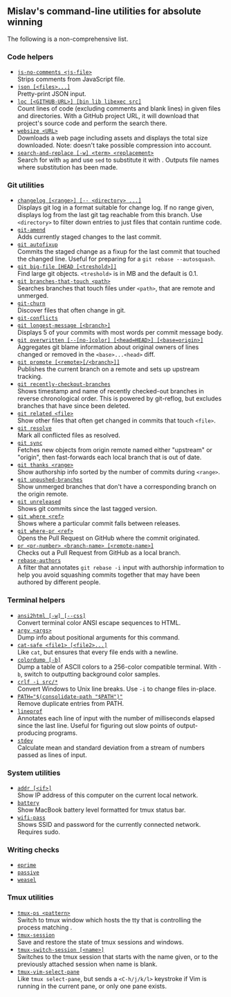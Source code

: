 ## Mislav's command-line utilities for absolute winning

The following is a non-comprehensive list.

### Code helpers

* [`js-no-comments <js-file>`](./js-no-comments)  
  Strips comments from JavaScript file.
* [`json [<files>...]`](./json)  
  Pretty-print JSON input.
* [`loc [<GITHUB-URL>] [bin lib libexec src]`](./loc)  
  Count lines of code (excluding comments and blank lines) in given files and
  directories. With a GitHub project URL, it will download that project's
  source code and perform the search there.
* [`websize <URL>`](./websize)  
  Downloads a web page including assets and displays the total size downloaded.
  Note: doesn't take possible compression into account.
* [`search-and-replace [-w] <term> <replacement>`](./search-and-replace)  
  Search for <term> with `ag` and use `sed` to substitute it with <replacement>.
  Outputs file names where substitution has been made.

### Git utilities

* [`changelog [<range>] [-- <directory> ...]`](./changelog)  
  Displays git log in a format suitable for change log. If no range given,
  displays log from the last git tag reachable from this branch. Use
  `<directory>` to filter down entries to just files that contain runtime code.
* [`git-amend`](./git-amend)  
  Adds currently staged changes to the last commit.
* [`git autofixup`](./git-autofixup)  
  Commits the staged change as a fixup for the last commit that touched the
  changed line. Useful for preparing for a `git rebase --autosquash`.
* [`git big-file [HEAD [<treshold>]]`](./git-big-file)  
  Find large git objects. `<treshold>` is in MB and the default is 0.1.
* [`git branches-that-touch <path>`](./git-branches-that-touch)  
  Searches branches that touch files under `<path>`, that are remote and unmerged.
* [`git-churn`](./git-churn)  
  Discover files that often change in git.
* [`git-conflicts`](./git-conflicts)  
* [`git longest-message [<branch>]`](./git-longest-message)  
  Displays 5 of your commits with most words per commit message body.
* [`git overwritten [--[no-]color] [<head=HEAD>] [<base=origin>]`](./git-overwritten)  
  Aggregates git blame information about original owners of lines changed or
  removed in the `<base>...<head>` diff.
* [`git promote [<remote>[/<branch>]]`](./git-promote)  
  Publishes the current branch on a remote and sets up upstream tracking.
* [`git recently-checkout-branches`](./git-recently-checkout-branches)  
  Shows timestamp and name of recently checked-out branches in reverse
  chronological order. This is powered by git-reflog, but excludes branches
  that have since been deleted.
* [`git related <file>`](./git-related)  
  Show other files that often get changed in commits that touch `<file>`.
* [`git resolve`](./git-resolve)  
  Mark all conflicted files as resolved.
* [`git sync`](./git-sync)  
  Fetches new objects from origin remote named either "upstream" or "origin",
  then fast-forwards each local branch that is out of date.
* [`git thanks <range>`](./git-thanks)  
  Show authorship info sorted by the number of commits during `<range>`.
* [`git unpushed-branches`](./git-unpushed-branches)  
  Show unmerged branches that don't have a corresponding branch on the origin remote.
* [`git unreleased`](./git-unreleased)  
  Shows git commits since the last tagged version.
* [`git where <ref>`](./git-where)  
  Shows where a particular commit falls between releases.
* [`git where-pr <ref>`](./git-where-pr)  
  Opens the Pull Request on GitHub where the commit originated.
* [`pr <pr-number> <branch-name> [<remote-name>]`](./pr)  
  Checks out a Pull Request from GitHub as a local branch.
* [`rebase-authors`](./rebase-authors)  
  A filter that annotates `git rebase -i` input with authorship information to
  help you avoid squashing commits together that may have been authored by
  different people.

### Terminal helpers

* [`ansi2html [-w] [--css]`](./ansi2html)  
  Convert terminal color ANSI escape sequences to HTML.
* [`argv <args>`](./argv)  
  Dump info about positional arguments for this command.
* [`cat-safe <file1> [<file2>...]`](./cat-safe)  
  Like `cat`, but ensures that every file ends with a newline.
* [`colordump [-b]`](./colordump)  
  Dump a table of ASCII colors to a 256-color compatible terminal.
  With `-b`, switch to outputting background color samples.
* [`crlf -i src/*`](./crlf)  
  Convert Windows to Unix line breaks. Use `-i` to change files in-place.
* [`PATH="$(consolidate-path "$PATH")"`](./consolidate-path)  
  Remove duplicate entries from PATH.
* [`lineprof`](./lineprof)  
  Annotates each line of input with the number of milliseconds elapsed since
  the last line. Useful for figuring out slow points of output-producing programs.
* [`stdev`](./stdev)  
  Calculate mean and standard deviation from a stream of numbers passed as lines of input.

### System utilities

* [`addr [<if>]`](./addr)  
  Show IP address of this computer on the current local network.
* [`battery`](./battery)  
  Show MacBook battery level formatted for tmux status bar.
* [`wifi-pass`](./wifi-pass)  
  Shows SSID and password for the currently connected network. Requires sudo.

### Writing checks

* [`eprime`](./eprime)  
* [`passive`](./passive)  
* [`weasel`](./weasel)  

### Tmux utilities

* [`tmux-ps <pattern>`](./tmux-ps)  
  Switch to tmux window which hosts the tty that is controlling the process
  matching <pattern>.
* [`tmux-session`](./tmux-session)  
  Save and restore the state of tmux sessions and windows.
* [`tmux-switch-session [<name>]`](./tmux-switch-session)  
  Switches to the tmux session that starts with the name given, or to the
  previously attached session when name is blank.
* [`tmux-vim-select-pane`](./tmux-vim-select-pane)  
  Like `tmux select-pane`, but sends a `<C-h/j/k/l>` keystroke if Vim is
  running in the current pane, or only one pane exists.
